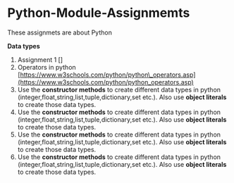 # Python-Module-Assignmemts
These assignmets are about Python

**Data types**
1. Assignment 1 []
2. Operators in python [https://www.w3schools.com/python/python\_operators.asp](https://www.w3schools.com/python/python_operators.asp)
3. Use the **constructor methods** to create different data types in python (integer,float,string,list,tuple,dictionary,set etc.). Also use **object literals** to create those data types.
4. Use the **constructor methods** to create different data types in python (integer,float,string,list,tuple,dictionary,set etc.). Also use **object literals** to create those data types.
5. Use the **constructor methods** to create different data types in python (integer,float,string,list,tuple,dictionary,set etc.). Also use **object literals** to create those data types.
6. Use the **constructor methods** to create different data types in python (integer,float,string,list,tuple,dictionary,set etc.). Also use **object literals** to create those data types.
